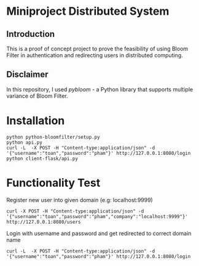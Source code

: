 # Miniproject Distributed System
## Introduction
This is a proof of concept project to prove the feasibility of using Bloom Filter in authentication and redirecting users in distributed computing.

## Disclaimer
In this repository, I used *pybloom* - a Python library that supports multiple variance of Bloom Filter.

# Installation
```
python python-bloomfilter/setup.py
python api.py
curl -L  -X POST -H "Content-type:application/json" -d '{"username":"toan","password":"pham"}' http://127.0.0.1:8080/login
python client-flask/api.py
```

# Functionality Test

Register new user into given domain (e.g: localhost:9999)
```
curl -X POST -H "Content-type:application/json" -d '{"username":"toan","password":"pham","company":"localhost:9999"}' http://127.0.0.1:8080/users
```

Login with username and password and get redirected to correct domain name
```
curl -L  -X POST -H "Content-type:application/json" -d '{"username":"toan","password":"pham"}' http://127.0.0.1:8080/login
```
